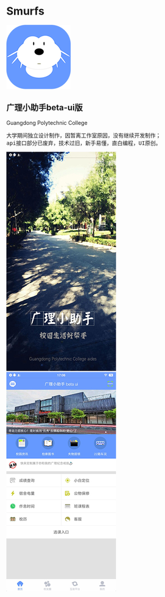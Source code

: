 # Smurfs
![Image text](https://raw.githubusercontent.com/Deepblue1996/Smurfs/master/img/ic_launcher.png)
## 广理小助手beta-ui版
Guangdong Polytechnic College

<pre>
大学期间独立设计制作，因暂离工作室原因，没有继续开发制作；
api接口部分已废弃，技术过旧，新手易懂，直白编程，UI原创。
</pre>
![Image text](https://raw.githubusercontent.com/Deepblue1996/Smurfs/master/img/20180203171208.jpg)  ![Image text](https://raw.githubusercontent.com/Deepblue1996/Smurfs/master/img/20180203171204.jpg)
